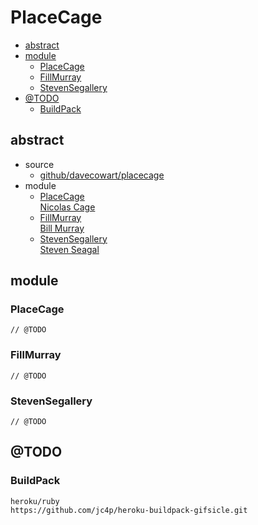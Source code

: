 # PlaceCage

* [abstract](#abstract)
* [module](#module)
  * [PlaceCage](#placecage-1)
  * [FillMurray](#fillmurray)
  * [StevenSegallery](#stevensegallery)
* [@TODO](#todo)
  * [BuildPack](#buildpack)

## abstract

- source
    - [github/davecowart/placecage](https://github.com/davecowart/placecage)
- module
  - [PlaceCage](https://www.placecage.com) \
    [Nicolas Cage](https://en.wikipedia.org/wiki/Nicolas_Cage "wikipedia")
  - [FillMurray](https://www.fillmurray.com) \
    [Bill Murray](https://en.wikipedia.org/wiki/Bill_Murray "wikipedia")
  - [StevenSegallery](https://www.stevensegallery.com) \
    [Steven Seagal](https://en.wikipedia.org/wiki/Steven_Seagal "wikipedia")



## module

### PlaceCage
```plaintext
// @TODO
```

### FillMurray
```plaintext
// @TODO
```

### StevenSegallery
```plaintext
// @TODO
```



## @TODO
### BuildPack
```
heroku/ruby
https://github.com/jc4p/heroku-buildpack-gifsicle.git
```
